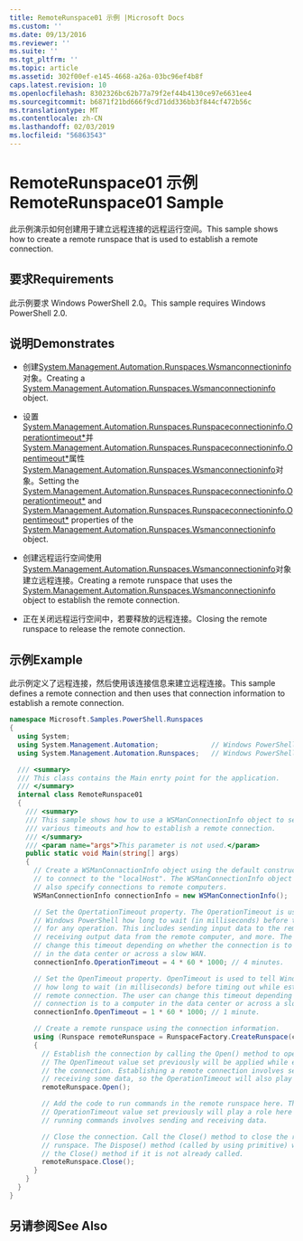 ```yaml
---
title: RemoteRunspace01 示例 |Microsoft Docs
ms.custom: ''
ms.date: 09/13/2016
ms.reviewer: ''
ms.suite: ''
ms.tgt_pltfrm: ''
ms.topic: article
ms.assetid: 302f00ef-e145-4668-a26a-03bc96ef4b8f
caps.latest.revision: 10
ms.openlocfilehash: 8302326bc62b77a79f2ef44b4130ce97e6631ee4
ms.sourcegitcommit: b6871f21bd666f9cd71dd336bb3f844cf472b56c
ms.translationtype: MT
ms.contentlocale: zh-CN
ms.lasthandoff: 02/03/2019
ms.locfileid: "56863543"
---
```

# <a name="remoterunspace01-sample"></a><span data-ttu-id="1dc8e-102">RemoteRunspace01 示例</span><span class="sxs-lookup"><span data-stu-id="1dc8e-102">RemoteRunspace01 Sample</span></span>

<span data-ttu-id="1dc8e-103">此示例演示如何创建用于建立远程连接的远程运行空间。</span><span class="sxs-lookup"><span data-stu-id="1dc8e-103">This sample shows how to create a remote runspace that is used to establish a remote connection.</span></span>

## <a name="requirements"></a><span data-ttu-id="1dc8e-104">要求</span><span class="sxs-lookup"><span data-stu-id="1dc8e-104">Requirements</span></span>

 <span data-ttu-id="1dc8e-105">此示例要求 Windows PowerShell 2.0。</span><span class="sxs-lookup"><span data-stu-id="1dc8e-105">This sample requires Windows PowerShell 2.0.</span></span>

## <a name="demonstrates"></a><span data-ttu-id="1dc8e-106">说明</span><span class="sxs-lookup"><span data-stu-id="1dc8e-106">Demonstrates</span></span>

- <span data-ttu-id="1dc8e-107">创建[System.Management.Automation.Runspaces.Wsmanconnectioninfo](/dotnet/api/System.Management.Automation.Runspaces.WSManConnectionInfo)对象。</span><span class="sxs-lookup"><span data-stu-id="1dc8e-107">Creating a [System.Management.Automation.Runspaces.Wsmanconnectioninfo](/dotnet/api/System.Management.Automation.Runspaces.WSManConnectionInfo) object.</span></span>

- <span data-ttu-id="1dc8e-108">设置[System.Management.Automation.Runspaces.Runspaceconnectioninfo.Operationtimeout\*](/dotnet/api/System.Management.Automation.Runspaces.RunspaceConnectionInfo.OperationTimeout)并[System.Management.Automation.Runspaces.Runspaceconnectioninfo.Opentimeout\*](/dotnet/api/System.Management.Automation.Runspaces.RunspaceConnectionInfo.OpenTimeout)属性[System.Management.Automation.Runspaces.Wsmanconnectioninfo](/dotnet/api/System.Management.Automation.Runspaces.WSManConnectionInfo)对象。</span><span class="sxs-lookup"><span data-stu-id="1dc8e-108">Setting the [System.Management.Automation.Runspaces.Runspaceconnectioninfo.Operationtimeout\*](/dotnet/api/System.Management.Automation.Runspaces.RunspaceConnectionInfo.OperationTimeout) and [System.Management.Automation.Runspaces.Runspaceconnectioninfo.Opentimeout\*](/dotnet/api/System.Management.Automation.Runspaces.RunspaceConnectionInfo.OpenTimeout) properties of the [System.Management.Automation.Runspaces.Wsmanconnectioninfo](/dotnet/api/System.Management.Automation.Runspaces.WSManConnectionInfo) object.</span></span>

- <span data-ttu-id="1dc8e-109">创建远程运行空间使用[System.Management.Automation.Runspaces.Wsmanconnectioninfo](/dotnet/api/System.Management.Automation.Runspaces.WSManConnectionInfo)对象建立远程连接。</span><span class="sxs-lookup"><span data-stu-id="1dc8e-109">Creating a remote runspace that uses the [System.Management.Automation.Runspaces.Wsmanconnectioninfo](/dotnet/api/System.Management.Automation.Runspaces.WSManConnectionInfo) object to establish the remote connection.</span></span>

- <span data-ttu-id="1dc8e-110">正在关闭远程运行空间中，若要释放的远程连接。</span><span class="sxs-lookup"><span data-stu-id="1dc8e-110">Closing the remote runspace to release the remote connection.</span></span>

## <a name="example"></a><span data-ttu-id="1dc8e-111">示例</span><span class="sxs-lookup"><span data-stu-id="1dc8e-111">Example</span></span>

 <span data-ttu-id="1dc8e-112">此示例定义了远程连接，然后使用该连接信息来建立远程连接。</span><span class="sxs-lookup"><span data-stu-id="1dc8e-112">This sample defines a remote connection and then uses that connection information to establish a remote connection.</span></span>

```csharp
namespace Microsoft.Samples.PowerShell.Runspaces
{
  using System;
  using System.Management.Automation;             // Windows PowerShell namespace.
  using System.Management.Automation.Runspaces;   // Windows PowerShell namespace.

  /// <summary>
  /// This class contains the Main enrty point for the application.
  /// </summary>
  internal class RemoteRunspace01
  {
    /// <summary>
    /// This sample shows how to use a WSManConnectionInfo object to set
    /// various timeouts and how to establish a remote connection.
    /// </summary>
    /// <param name="args">This parameter is not used.</param>
    public static void Main(string[] args)
    {
      // Create a WSManConnactionInfo object using the default constructor
      // to connect to the "localHost". The WSManConnectionInfo object can
      // also specify connections to remote computers.
      WSManConnectionInfo connectionInfo = new WSManConnectionInfo();

      // Set the OpertationTimeout property. The OperationTimeout is used to tell
      // Windows PowerShell how long to wait (in milliseconds) before timing out
      // for any operation. This includes sending input data to the remote computer,
      // receiving output data from the remote computer, and more. The user can
      // change this timeout depending on whether the connection is to a computer
      // in the data center or across a slow WAN.
      connectionInfo.OperationTimeout = 4 * 60 * 1000; // 4 minutes.

      // Set the OpenTimeout property. OpenTimeout is used to tell Windows PowerShell
      // how long to wait (in milliseconds) before timing out while establishing a
      // remote connection. The user can change this timeout depending on whether the
      // connection is to a computer in the data center or across a slow WAN.
      connectionInfo.OpenTimeout = 1 * 60 * 1000; // 1 minute.

      // Create a remote runspace using the connection information.
      using (Runspace remoteRunspace = RunspaceFactory.CreateRunspace(connectionInfo))
      {
        // Establish the connection by calling the Open() method to open the runspace.
        // The OpenTimeout value set previously will be applied while establishing
        // the connection. Establishing a remote connection involves sending and
        // receiving some data, so the OperationTimeout will also play a role in this process.
        remoteRunspace.Open();

        // Add the code to run commands in the remote runspace here. The
        // OperationTimeout value set previously will play a role here because
        // running commands involves sending and receiving data.

        // Close the connection. Call the Close() method to close the remote
        // runspace. The Dispose() method (called by using primitive) will call
        // the Close() method if it is not already called.
        remoteRunspace.Close();
      }
    }
  }
}
```

## <a name="see-also"></a><span data-ttu-id="1dc8e-113">另请参阅</span><span class="sxs-lookup"><span data-stu-id="1dc8e-113">See Also</span></span>
